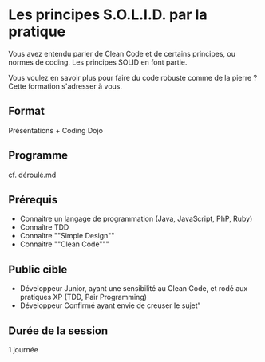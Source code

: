 # Les principes S.O.L.I.D. par la pratique

Vous avez entendu parler de Clean Code et de certains principes, ou normes de coding.
Les principes SOLID en font partie.

Vous voulez en savoir plus pour faire du code robuste comme de la pierre ?
Cette formation s'adresser à vous.

## Format 
Présentations + Coding Dojo


## Programme
cf. déroulé.md

## Prérequis
- Connaitre un langage de programmation (Java, JavaScript, PhP, Ruby)
- Connaître TDD
- Connaître ""Simple Design""
- Connaître ""Clean Code"""
  
## Public cible
- Développeur Junior, ayant une sensibilité au Clean Code, 
  et rodé aux pratiques XP (TDD, Pair Programming)
- Développeur Confirmé ayant envie de creuser le sujet"
  
## Durée de la session
1 journée